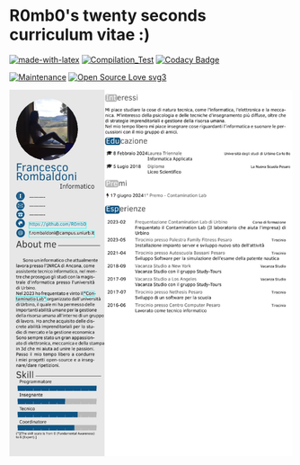 # R0mb0's twenty seconds curriculum vitae :)

[![made-with-latex](https://img.shields.io/badge/Made%20with-LaTeX-1f425f.svg)](https://www.latex-project.org/)
[![Compilation_Test](https://github.com/R0mb0/R0mb0sTwentySecondsCurriculumVitae/actions/workflows/Compilation_Test.yml/badge.svg)](https://github.com/R0mb0/R0mb0sTwentySecondsCurriculumVitae/actions/workflows/Compilation_Test.yml)
[![Codacy Badge](https://app.codacy.com/project/badge/Grade/f12c317d42de465d9e35f76ae9f0cc6f)](https://app.codacy.com/gh/R0mb0/R0mb0sTwentySecondsCurriculumVitae/dashboard?utm_source=gh&utm_medium=referral&utm_content=&utm_campaign=Badge_grade)

[![Maintenance](https://img.shields.io/badge/Maintained%3F-yes-green.svg)](https://github.com/R0mb0/Bobo_Tea_menu)
[![Open Source Love svg3](https://badges.frapsoft.com/os/v3/open-source.svg?v=103)](https://github.com/R0mb0/Bobo_Tea_menu)

![CV](https://github.com/R0mb0/R0mb0sTwentySecondsCurriculumVitae/blob/master/CV.jpg)
